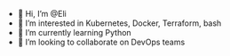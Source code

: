 - 👋 Hi, I’m @Eli
- 👀 I’m interested in Kubernetes, Docker, Terraform, bash
- 🌱 I’m currently learning Python
- 💞️ I’m looking to collaborate on DevOps teams


<!---
eliakbari/eliakbari is a ✨ special ✨ repository because its `README.md` (this file) appears on your GitHub profile.
You can click the Preview link to take a look at your changes.
--->
